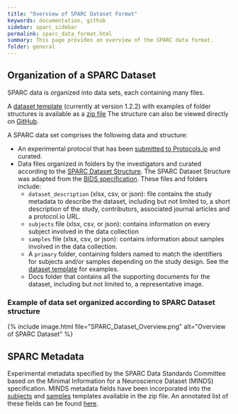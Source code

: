 ```yaml
---
title: "Overview of SPARC Dataset Format"
keywords: documentation, github
sidebar: sparc_sidebar
permalink: sparc_data_format.html
summary: This page provides an overview of the SPARC data format.
folder: general
---
```


## Organization of a SPARC Dataset
SPARC data is organized into data sets, each containing many files.  

A [dataset template](https://github.com/SciCrunch/sparc-curation/releases/tag/dataset-template-1.2.2)
(currently at version 1.2.2) with examples of folder structures is available as a
[zip file](https://github.com/SciCrunch/sparc-curation/releases/download/dataset-template-1.2.2/DatasetTemplate.zip)
 The structure can also be viewed directly on
[GitHub](https://github.com/SciCrunch/sparc-curation/tree/dataset-template-1.2.2/resources/DatasetTemplate).  

A SPARC data set comprises the following data and structure:
- An experimental protocol that has been [submitted to Protocols.io](http://protocols.io) and curated.
- Data files organized in folders by the investigators and curated according to the
[SPARC Dataset Structure](https://docs.google.com/presentation/d/1EQPn1FmANpPsFt3CguU-JOQVMMlJsNXluQAK_gb2qVg/edit#slide=id.p1).
The SPARC Dataset Structure was adapted from the
[BIDS specification](https://bids-specification.readthedocs.io/en/latest/01-introduction.html).
These files and folders include:
  - `dataset_description` (xlsx, csv, or json): file contains the study metadata to describe the dataset,
  including but not limited to, a short description of the study, contributors, associated journal articles
  and a protocol.io URL. 
  - `subjects` file (xlsx, csv, or json): contains information on every subject involved in the data collection
  - `samples` file (xlsx, csv, or json): contains information about samples involved in the data collection.
  - A `primary` folder, containing folders named to match the identifiers for subjects and/or samples
  depending on the study design. See the
  [dataset template](https://github.com/SciCrunch/sparc-curation/tree/dataset-template-1.2.2/resources/DatasetTemplate)
  for examples.
  - Docs folder that contains all the supporting documents for the dataset, including but not limited to,
  a representative image.
 
### Example of data set organized according to SPARC Dataset structure
{% include image.html file="SPARC_Dataset_Overview.png" alt="Overview of SPARC Dataset" %}
 
## SPARC Metadata

Experimental metadata specified by the SPARC Data Standards Committee based on the Minimal Information for a Neuroscience Dataset (MINDS) specification.  MINDS metadata fields have been incorporated into the [subjects](https://drive.google.com/open?id=1IDo5INrqtIu1sTJW2mICzuGEAKqv5eGg) and [samples](https://drive.google.com/open?id=1ROCsuBjMWBDmCTpTGZsUQDDgYtm-nqYG) templates available in the zip file.  An annotated list of these fields can be found [here](https://docs.google.com/spreadsheets/d/1e61r3F2weausmBhqFK8RlYLviC3rya44so5m15mPRTw/edit#gid=108617967).
